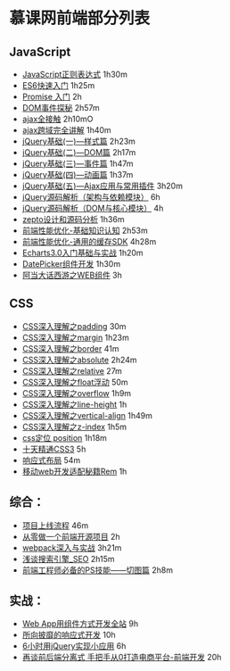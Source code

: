# 慕课网前端部分列表
## JavaScript

- [JavaScript正则表达式](http://www.imooc.com/learn/706) 1h30m
- [ES6快速入门](http://www.imooc.com/learn/955) 1h25m
- [Promise 入门](http://www.imooc.com/learn/949) 2h
- [DOM事件探秘](http://www.imooc.com/learn/138) 2h57m
- [ajax全接触](http://www.imooc.com/learn/250) 2h10mO
- [ajax跨域完全讲解](http://www.imooc.com/learn/947) 1h40m
- [jQuery基础(一)—样式篇](http://www.imooc.com/learn/418) 2h23m
- [jQuery基础(二)—DOM篇](http://www.imooc.com/learn/530) 2h17m
- [jQuery基础(三)—事件篇](http://www.imooc.com/learn/429) 1h47m
- [jQuery基础(四)—动画篇](http://www.imooc.com/learn/430) 1h37m
- [jQuery基础(五)—Ajax应用与常用插件](http://www.imooc.com/learn/762) 3h20m
- [jQuery源码解析（架构与依赖模块）](http://www.imooc.com/learn/172) 6h
- [jQuery源码解析（DOM与核心模块）](http://www.imooc.com/learn/222) 4h
- [zepto设计和源码分析](http://www.imooc.com/learn/745) 1h36m
- [前端性能优化-基础知识认知](http://www.imooc.com/learn/580) 2h53m
- [前端性能优化-通用的缓存SDK](http://www.imooc.com/learn/866) 4h28m
- [Echarts3.0入门基础与实战](http://www.imooc.com/learn/687) 1h20m
- [DatePicker组件开发](http://www.imooc.com/learn/820) 1h30m
- [阿当大话西游之WEB组件](http://www.imooc.com/learn/99) 3h

## CSS

- [CSS深入理解之padding](http://www.imooc.com/learn/710) 30m
- [CSS深入理解之margin](http://www.imooc.com/learn/680) 1h23m
- [CSS深入理解之border](http://www.imooc.com/learn/755) 41m
- [CSS深入理解之absolute](http://www.imooc.com/learn/192) 2h24m
- [CSS深入理解之relative](http://www.imooc.com/learn/565) 27m
- [CSS深入理解之float浮动](http://www.imooc.com/learn/121) 50m
- [CSS深入理解之overflow](http://www.imooc.com/learn/256) 1h9m
- [CSS深入理解之line-height](http://www.imooc.com/learn/403) 1h
- [CSS深入理解之vertical-align](http://www.imooc.com/learn/542) 1h49m
- [CSS深入理解之z-index](http://www.imooc.com/learn/643) 1h5m
- [css定位 position](http://www.imooc.com/learn/931) 1h18m
- [十天精通CSS3](http://www.imooc.com/learn/33) 5h
- [响应式布局](http://www.imooc.com/learn/41) 54m
- [移动web开发适配秘籍Rem](http://www.imooc.com/learn/942) 1h

## 综合：

- [项目上线流程](http://www.imooc.com/learn/1004) 46m
- [从零做一个前端开源项目](http://www.imooc.com/learn/1003) 2h
- [webpack深入与实战](http://www.imooc.com/learn/802) 3h21m
- [浅谈搜索引擎_SEO](http://www.imooc.com/learn/855) 2h15m
- [前端工程师必备的PS技能——切图篇](http://www.imooc.com/learn/506) 2h8m

## 实战：

- [Web App用组件方式开发全站](https://coding.imooc.com/class/chapter/15.html) 9h
- [所向披靡的响应式开发](http://coding.imooc.com/class/50.html) 10h
- [6小时用jQuery实现小应用](https://coding.imooc.com/class/chapter/72.html) 6h
- [再谈前后端分离式 手把手从0打造电商平台-前端开发](https://coding.imooc.com/class/chapter/109.html) 20h
